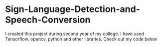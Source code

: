 # Sign-Language-Detection-and-Speech-Conversion
I created this project during second year of my college. I have used Tensorflow, opencv, python and other libraries. Check out my code below 

